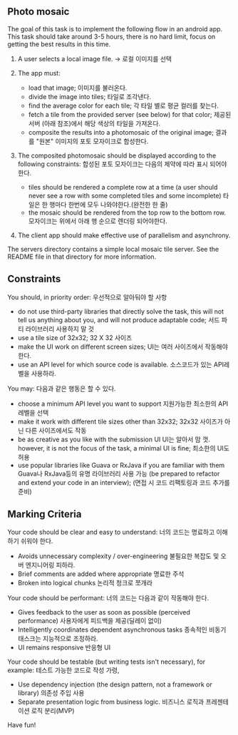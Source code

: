 Photo mosaic
------------

The goal of this task is to implement the following flow in an android app.
This task should take around 3-5 hours, there is no hard limit,
   focus on getting the best results in this time.

1. A user selects a local image file. -> 로컬 이미지를 선택
2. The app must:
   * load that image; 
     이미지를 불러온다.
   * divide the image into tiles;
     타일로 조각낸다.
   * find the average color for each tile;
     각 타일 별로 평균 컬러를 찾는다.
   * fetch a tile from the provided server (see below) for that color;
     제공된 서버 (아래 참조)에서 해당 색상의 타일을 가져온다.
   * composite the results into a photomosaic of the original image;
     결과를 "원본" 이미지의 포토 모자이크로 합성한다.
     
3. The composited photomosaic should be displayed according to the following
   constraints:
   합성된 포토 모자이크는 다음의 제약에 따라 표시 되어야 한다.
   * tiles should be rendered a complete row at a time (a user should never
      see a row with some completed tiles and some incomplete)
      타일은 한 행마다 한번에 모두 나와야한다.(완전한 한 줄)
   * the mosaic should be rendered from the top row to the bottom row.
     모자이크는 위에서 아래 행 순으로 렌더링 되어야한다.
4. The client app should make effective use of parallelism and asynchrony.

The servers directory contains a simple local mosaic tile server. See the
README file in that directory for more information.

## Constraints

You should, in priority order:
우선적으로 알아둬야 할 사항

 * do not use third-party libraries that directly solve the task,
   this will not tell us anything about you,
   and will not produce adaptable code;
   서드 파티 라이브러리 사용하지 말 것
 * use a tile size of 32x32;
   32 X 32 사이즈
 * make the UI work on different screen sizes;
   UI는 여러 사이즈에서 작동해야한다.
 * use an API level for which source code is available.
   소스코드가 있는 API레벨을 사용하라.
   

You may:
다음과 같은 행동은 할 수 있다.

 * choose a minimum API level you want to support
   지원가능한 최소한의 API 레벨을 선택
 * make it work with different tile sizes other than 32x32;
   32x32 사이즈가 아닌 다른 사이즈에서도 작동
 * be as creative as you like with the submission UI
   UI는 알아서 맘 껏.
   however, it is not the focus of the task, a minimal UI is fine;
   최소한의 UI도 허용
 * use popular libraries like Guava or RxJava if you are familiar with them
   Guava나 RxJava등의 유명 라이브러리 사용 가능
   (be prepared to refactor and extend your code in an interview);
   (면접 시 코드 리팩토링과 코드 추가를 준비)

## Marking Criteria

Your code should be clear and easy to understand:
너의 코드는 명료하고 이해하기 쉬워야 한다.

 * Avoids unnecessary complexity / over-engineering
   불필요한 복잡도 및 오버 엔지니어링 피하라.
 * Brief comments are added where appropriate
   명료한 주석
 * Broken into logical chunks
   논리적 청크로 쪼개라

Your code should be performant:
너의 코드는 다음과 같이 작동해야 한다.

 * Gives feedback to the user as soon as possible (perceived performance)
   사용자에게 피드백을 제공(딜레이 없이)
 * Intelligently coordinates dependent asynchronous tasks
   종속적인 비동기 태스크는 지능적으로 조정하라.
 * UI remains responsive
   반응형 UI

Your code should be testable (but writing tests isn't necessary), for example:
테스트 가능한 코드로 작성 가령,
 * Use dependency injection (the design pattern, not a framework or library)
   의존성 주입 사용
 * Separate presentation logic from business logic.
   비즈니스 로직과 프레젠테이션 로직 분리(MVP)

Have fun!
